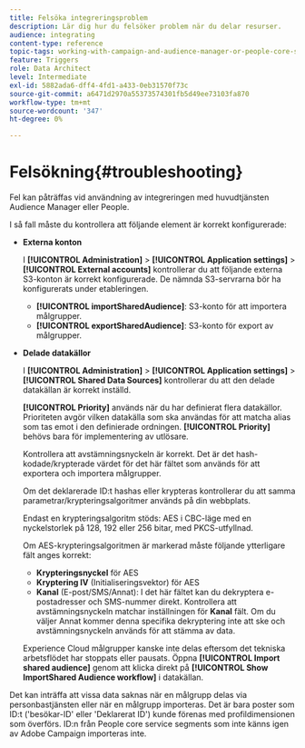 ```yaml
---
title: Felsöka integreringsproblem
description: Lär dig hur du felsöker problem när du delar resurser.
audience: integrating
content-type: reference
topic-tags: working-with-campaign-and-audience-manager-or-people-core-service
feature: Triggers
role: Data Architect
level: Intermediate
exl-id: 5882ada6-dff4-4fd1-a433-0eb31570f73c
source-git-commit: a6471d2970a55373574301fb5d49ee73103fa870
workflow-type: tm+mt
source-wordcount: '347'
ht-degree: 0%

---
```


# Felsökning{#troubleshooting}

Fel kan påträffas vid användning av integreringen med huvudtjänsten Audience Manager eller People.

I så fall måste du kontrollera att följande element är korrekt konfigurerade:

* **Externa konton**

  I **[!UICONTROL Administration]** > **[!UICONTROL Application settings]** > **[!UICONTROL External accounts]** kontrollerar du att följande externa S3-konton är korrekt konfigurerade. De nämnda S3-servrarna bör ha konfigurerats under etableringen.

   * **[!UICONTROL importSharedAudience]**: S3-konto för att importera målgrupper.
   * **[!UICONTROL exportSharedAudience]**: S3-konto för export av målgrupper.

* **Delade datakällor**

  I **[!UICONTROL Administration]** > **[!UICONTROL Application settings]** > **[!UICONTROL Shared Data Sources]** kontrollerar du att den delade datakällan är korrekt inställd.

  **[!UICONTROL Priority]** används när du har definierat flera datakällor. Prioriteten avgör vilken datakälla som ska användas för att matcha alias som tas emot i den definierade ordningen. **[!UICONTROL Priority]** behövs bara för implementering av utlösare.

  Kontrollera att avstämningsnyckeln är korrekt. Det är det hash-kodade/krypterade värdet för det här fältet som används för att exportera och importera målgrupper.

  Om det deklarerade ID:t hashas eller krypteras kontrollerar du att samma parametrar/krypteringsalgoritmer används på din webbplats.

  Endast en krypteringsalgoritm stöds: AES i CBC-läge med en nyckelstorlek på 128, 192 eller 256 bitar, med PKCS-utfyllnad.

  Om AES-krypteringsalgoritmen är markerad måste följande ytterligare fält anges korrekt:

   * **Krypteringsnyckel** för AES
   * **Kryptering IV** (Initialiseringsvektor) för AES
   * **Kanal** (E-post/SMS/Annat): I det här fältet kan du dekryptera e-postadresser och SMS-nummer direkt. Kontrollera att avstämningsnyckeln matchar inställningen för **Kanal** fält. Om du väljer Annat kommer denna specifika dekryptering inte att ske och avstämningsnyckeln används för att stämma av data.

  Experience Cloud målgrupper kanske inte delas eftersom det tekniska arbetsflödet har stoppats eller pausats. Öppna **[!UICONTROL Import shared audience]** genom att klicka direkt på **[!UICONTROL Show ImportShared Audience workflow]** i datakällan.

Det kan inträffa att vissa data saknas när en målgrupp delas via personbastjänsten eller när en målgrupp importeras. Det är bara poster som ID:t (&#39;besökar-ID&#39; eller &#39;Deklarerat ID&#39;) kunde förenas med profildimensionen som överförs. ID:n från People core service segments som inte känns igen av Adobe Campaign importeras inte.
